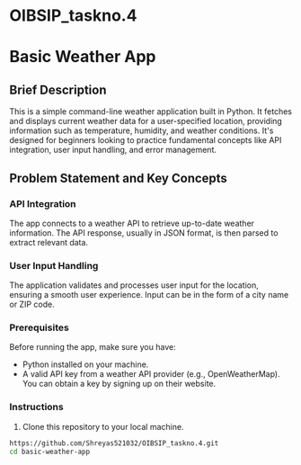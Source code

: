 # OIBSIP_taskno.4
# Basic Weather App

## Brief Description

This is a simple command-line weather application built in Python. It fetches and displays current weather data for a user-specified location, providing information such as temperature, humidity, and weather conditions. It's designed for beginners looking to practice fundamental concepts like API integration, user input handling, and error management.

## Problem Statement and Key Concepts

### API Integration

The app connects to a weather API to retrieve up-to-date weather information. The API response, usually in JSON format, is then parsed to extract relevant data.

### User Input Handling

The application validates and processes user input for the location, ensuring a smooth user experience. Input can be in the form of a city name or ZIP code.

### Prerequisites

Before running the app, make sure you have:

- Python installed on your machine.
- A valid API key from a weather API provider (e.g., OpenWeatherMap). You can obtain a key by signing up on their website.

### Instructions

1. Clone this repository to your local machine.

```bash
https://github.com/Shreyas521032/OIBSIP_taskno.4.git
cd basic-weather-app

